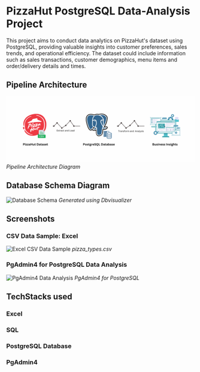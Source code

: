 # PizzaHut PostgreSQL Data-Analysis Project
This project aims to conduct data analytics on PizzaHut's dataset using PostgreSQL, providing valuable insights into customer preferences, sales trends, and operational efficiency. The dataset could include information such as sales transactions, customer demographics, menu items and order/delivery details and times.

## Pipeline Architecture
![Pipeline Architecture](https://github.com/AjithK1999/PizzaHut---PostgreSQL-Data-Analysis-Project/blob/main/ELT%20Project%20Image.png?raw=true)
*Pipeline Architecture Diagram*

## Database Schema Diagram 
![Database Schema](https://i.postimg.cc/vZ002s6C/Db-Visualizer-Schema-Diagram.png)
*Generated using Dbvisualizer*

## Screenshots
### CSV Data Sample: Excel
![Excel CSV Data Sample](https://i.postimg.cc/RhT8Lb5R/Excel-Data-SS.png)
*pizza_types.csv*

### PgAdmin4 for PostgreSQL Data Analysis
![PgAdmin4 Data Analysis](https://i.postimg.cc/c49f2yWn/Pg-Admin4-Data-Analysis.png)
*PgAdmin4 for PostgreSQL*

## TechStacks used
### Excel
### SQL
### PostgreSQL Database
### PgAdmin4
